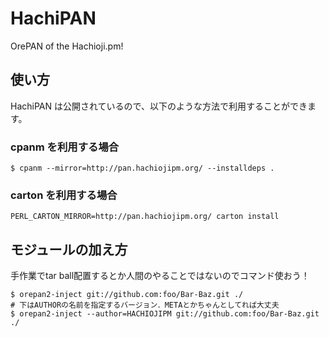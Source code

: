 # HachiPAN

OrePAN of the Hachioji.pm!

## 使い方

HachiPAN は公開されているので、以下のような方法で利用することができます。

### cpanm を利用する場合

    $ cpanm --mirror=http://pan.hachiojipm.org/ --installdeps .

### carton を利用する場合

    PERL_CARTON_MIRROR=http://pan.hachiojipm.org/ carton install

## モジュールの加え方

手作業でtar ball配置するとか人間のやることではないのでコマンド使おう！

    $ orepan2-inject git://github.com:foo/Bar-Baz.git ./
    # 下はAUTHORの名前を指定するバージョン．METAとかちゃんとしてれば大丈夫
    $ orepan2-inject --author=HACHIOJIPM git://github.com:foo/Bar-Baz.git ./

